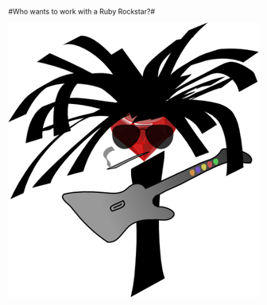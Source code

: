 #Who wants to work with a Ruby Rockstar?#

![Ruby Rockstar](https://github.com/adamw523/Ruby-Rockstar/raw/master/ruby_rockstar.png "Ruby Rockstar")
